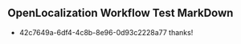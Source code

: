 ## OpenLocalization Workflow Test MarkDown
* 42c7649a-6df4-4c8b-8e96-0d93c2228a77 
thanks!<!--HONumber=Mar16_HO4-->
